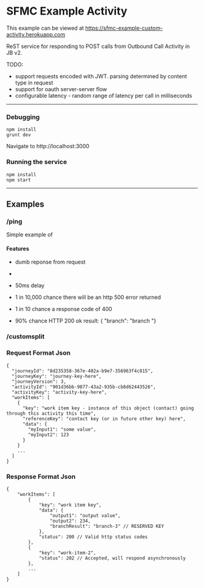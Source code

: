 # SFMC Example Activity
This example can be viewed at https://sfmc-example-custom-activity.herokuapp.com

ReST service for responding to POST calls from Outbound Call Activity in JB v2.

 TODO:
 - support requests encoded with JWT. parsing determined by content type in request
 - support for oauth server-server flow
 - configurable latency - random range of latency per call in milliseconds

----
### Debugging
```
npm install
grunt dev
```
Navigate to http://localhost:3000


### Running the service
```
npm install
npm start
```
----
## Examples


### /ping
Simple example of

#### Features
 - dumb reponse from request
  -

  - 50ms delay
  - 1 in 10,000 chance there will be an http 500 error returned
  - 1 in 10 chance a response code of 400
  - 90% chance HTTP 200 ok result: { "branch": "branch "}

### /customsplit




### Request Format Json
```
{
  "journeyId": "8d235358-367e-402a-b9e7-356963f4c815",
  "journeyKey": "journey-key-here",
  "journeyVersion": 3,
  "activityId": "901d36bb-9877-43a2-935b-cb8d62443526",
  "activityKey": "activity-key-here",
  "workItems": [
    {
      "key": "work item key - instance of this object (contact) going through this activity this time",
      "referenceKey": "contact key (or in future other key) here",
      "data": {
        "myInput1": "some value",
        "myInput2": 123
      }
    }
    ...
  ]
}
```


### Response Format Json
```
{
    "workItems": [
        {
            "key": "work item key",
            "data": {
                "output1": "output value",
                "output2": 234,
                "branchResult": "branch-3" // RESERVED KEY
            },
            "status": 200 // Valid http status codes
        },
        {
            "key": "work-item-2",
            "status": 202 // Accepted, will respond asynchronously
        },
        ...
    ]
}
```
